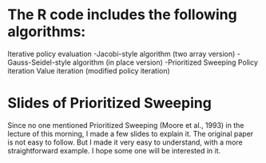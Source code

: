 # The R code includes the following algorithms:

Iterative policy evaluation
 -Jacobi-style algorithm (two array version)
 -Gauss-Seidel-style algorithm (in place version)
 -Prioritized Sweeping
Policy iteration
Value iteration (modified policy iteration)

# Slides of Prioritized Sweeping
Since no one mentioned Prioritized Sweeping (Moore et al., 1993) in the lecture of this morning, I made a few slides to explain it. The original paper is not easy to follow. But I made it very easy to understand, with a more straightforward example. I hope some one will be interested in it. 
